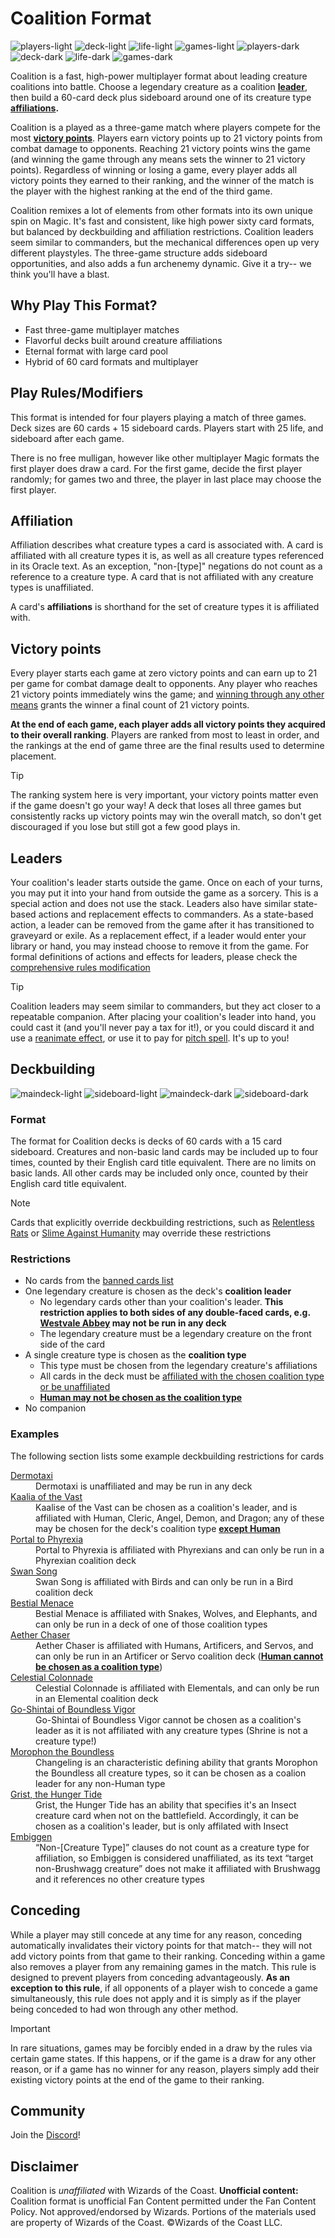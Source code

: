 # Coalition Format

![players-light](images/players_light.png#gh-light-mode-only "3-5 Players") ![deck-light](images/deck_light.png#gh-light-mode-only "60 Card Deck") ![life-light](images/life_light.png#gh-light-mode-only "25 Life") ![games-light](images/games_light.png#gh-light-mode-only "90 Minutes")
![players-dark](images/players_dark.png#gh-dark-mode-only "3-5 Players") ![deck-dark](images/deck_dark.png#gh-dark-mode-only "60 Card Deck") ![life-dark](images/life_dark.png#gh-dark-mode-only "25 Life") ![games-dark](images/games_dark.png#gh-dark-mode-only "90 Minutes")


Coalition is a fast, high-power multiplayer format about leading creature coalitions into battle. Choose a legendary creature as a coalition **<a href="https://github.com/adahn6/coalition/blob/main/README.MD#leaders">leader</a>**, then build a 60-card deck plus sideboard around one of its creature type **<a href="https://github.com/adahn6/coalition/blob/main/README.MD#affiliation">affiliations</a>.**

Coalition is a played as a three-game match where players compete for the most **<a href="https://github.com/adahn6/coalition/blob/main/README.MD#victory-points">victory points</a>**. Players earn victory points up to 21 victory points from combat damage to opponents. Reaching 21 victory points wins the game (and winning the game through any means sets the winner to 21 victory points). Regardless of winning or losing a game, every player adds all victory points they earned to their ranking, and the winner of the match is the player with the highest ranking at the end of the third game. 

Coalition remixes a lot of elements from other formats into its own unique spin on Magic. It's fast and consistent, like high power sixty card formats, but balanced by deckbuilding and affiliation restrictions. Coalition leaders seem similar to commanders, but the mechanical differences open up very different playstyles. The three-game structure adds sideboard opportunities, and also adds a fun archenemy dynamic. Give it a try-- we think you'll have a blast. 

## Why Play This Format?
* Fast three-game multiplayer matches 
* Flavorful decks built around creature affiliations
* Eternal format with large card pool
* Hybrid of 60 card formats and multiplayer

## Play Rules/Modifiers
This format is intended for four players playing a match of three games. Deck sizes are 60 cards + 15 sideboard cards. Players start with 25 life, and sideboard after each game.

There is no free mulligan, however like other multiplayer Magic formats the first player does draw a card. For the first game, decide the first player randomly; for games two and three, the player in last place may choose the first player.

## Affiliation
Affiliation describes what creature types a card is associated with. A card is affiliated with all creature types it is, as well as all creature types referenced in its Oracle text. As an exception, "non-[type]" negations do not count as a reference to a creature type. A card that is not affiliated with any creature types is unaffiliated.

A card's **affiliations** is shorthand for the set of creature types it is affiliated with.

## Victory points
Every player starts each game at zero victory points and can earn up to 21 per game for combat damage dealt to opponents. Any player who reaches 21 victory points immediately wins the game; and [winning through any other means](https://scryfall.com/card/tsb/91/coalition-victory) grants the winner a final count of 21 victory points.

**At the end of each game, each player adds all victory points they acquired to their overall ranking**. Players are ranked from most to least in order, and the rankings at the end of game three are the final results used to determine placement. 

> [!TIP] 
> The ranking system here is very important, your victory points matter even if the game doesn't go your way! A deck that loses all three games but consistently racks up victory points may win the overall match, so don't get discouraged if you lose but still got a few good plays in.

## Leaders
Your coalition's leader starts outside the game. Once on each of your turns, you may put it into your hand from outside the game as a sorcery. This is a special action and does not use the stack. Leaders also have similar state-based actions and replacement effects to commanders. As a state-based action, a leader can be removed from the game after it has transitioned to graveyard or exile. As a replacement effect, if a leader would enter your library or hand, you may instead choose to remove it from the game. For formal definitions of actions and effects for leaders, please check the [comprehensive rules modification](RULES.MD)
> [!TIP] 
> Coalition leaders may seem similar to commanders, but they act closer to a repeatable companion. After placing your coalition's leader into hand, you could cast it (and you'll never pay a tax for it!), or you could discard it and use a [reanimate effect](https://scryfall.com/search?q=otag%3Areanimate+-is%3Areserved+game%3Apaper&unique=cards&as=grid&order=name), or use it to pay for [pitch spell](https://scryfall.com/search?q=otag%3Apitch-spell&unique=cards&utm_source=tagger). It's up to you! 

## Deckbuilding

![maindeck-light](images/maindeck_light.png#gh-light-mode-only "60 card main deck") ![sideboard-light](images/sideboard_light.png#gh-light-mode-only "15 card sideboard")
![maindeck-dark](images/maindeck_dark.png#gh-dark-mode-only "60 card main deck") ![sideboard-dark](images/sideboard_dark.png#gh-dark-mode-only "15 card sideboard")

### Format
The format for Coalition decks is decks of 60 cards with a 15 card sideboard. Creatures and non-basic land cards may be included up to four times, counted by their English card title equivalent. There are no limits on basic lands. All other cards may be included only once, counted by their English card title equivalent.

> [!NOTE] 
> Cards that explicitly override deckbuilding restrictions, such as [Relentless Rats](https://scryfall.com/card/a25/105/relentless-rats) or [Slime Against Humanity](https://scryfall.com/card/mkm/177/slime-against-humanity) may override these restrictions

### Restrictions
* No cards from the [banned cards list](BANLIST.MD)
* One legendary creature is chosen as the deck's **coalition leader**
    * No legendary cards other than your coalition's leader. **This restriction applies to both sides of any double-faced cards, e.g. [Westvale Abbey](https://scryfall.com/card/soi/281/westvale-abbey-ormendahl-profane-prince) may not be run in any deck**
    * The legendary creature must be a legendary creature on the front side of the card
* A single creature type is chosen as the **coalition type**
    * This type must be chosen from the legendary creature's affiliations
    * All cards in the deck must be [affiliated with the chosen coalition type or be unaffiliated](#Affiliation)
    * [**Human may not be chosen as the coalition type**](FAQ.md#why-cant-i-choose-human-as-an-affiliation-for-my-deck)
* No companion

### Examples

The following section lists some example deckbuilding restrictions for cards

<dl>
<dt><a href="https://scryfall.com/card/mh2/224/dermotaxi">Dermotaxi</a></dt>
	<dd>Dermotaxi is unaffiliated and may be run in any deck</dd>
<dt><a href="https://scryfall.com/card/2x2/235/kaalia-of-the-vast">Kaalia of the Vast</a></dt>
	<dd>Kaalise of the Vast can be chosen as a coalition's leader, and is affiliated with Human, Cleric, Angel, Demon, and Dragon; any of these may be chosen for the deck's coalition type <b><a href="https://github.com/adahn6/coalition/blob/main/FAQ.md#why-cant-i-choose-human-affiliation-for-my-deck">except Human</a></b></dd>
<dt><a href="https://scryfall.com/card/bro/240/portal-to-phyrexia">Portal to Phyrexia</a></dt>
	<dd>Portal to Phyrexia is affiliated with Phyrexians and can only be run in a Phyrexian coalition deck</dd>
<dt><a href="https://scryfall.com/card/c16/98/swan-song">Swan Song</a></dt>
	<dd>Swan Song is affiliated with Birds and can only be run in a Bird coalition deck</dd>
<dt><a href="https://scryfall.com/card/mic/134/bestial-menace">Bestial Menace</a></dt>
	<dd>Bestial Menace is affiliated with Snakes, Wolves, and Elephants, and can only be run in a deck of one of those coalition types</dd>
<dt><a href="https://scryfall.com/card/aer/76/aether-chaser">Aether Chaser</a></dt>
	<dd>Aether Chaser is affiliated with Humans, Artificers, and Servos, and can only be run in an Artificer or Servo coalition deck (<b><a href="https://github.com/adahn6/coalition/blob/main/FAQ.md#why-cant-i-choose-human-affiliation-for-my-deck">Human cannot be chosen as a coalition type</a></b>)</dd>
<dt><a href="https://scryfall.com/card/uma/238/celestial-colonnade">Celestial Colonnade</a></dt>
	<dd>Celestial Colonnade is affiliated with Elementals, and can only be run in an Elemental coalition deck</dd>
<dt><a href="https://scryfall.com/card/neo/187/go-shintai-of-boundless-vigor">Go-Shintai of Boundless Vigor</a></dt> 
	<dd>Go-Shintai of Boundless Vigor cannot be chosen as a coalition's leader as it is not affiliated with any creature types (Shrine is not a creature type!)</dd>
<dt><a href="https://scryfall.com/card/cmm/3/morophon-the-boundless">Morophon the Boundless</a></dt>
	<dd>Changeling is an characteristic defining ability that grants Morophon the Boundless all creature types, so it can be chosen as a coalion leader for any non-Human type
<dt><a href="https://scryfall.com/card/mh2/202/grist-the-hunger-tide">Grist, the Hunger Tide</a></dt>
	<dd>Grist, the Hunger Tide has an ability that specifies it's an Insect creature card when not on the battlefield. Accordingly, it can be chosen as a coalition's leader, but is only affilated with Insect</dd>
<dt><a href="https://scryfall.com/card/unf/137/embiggen">Embiggen</a></dt>
	<dd>“Non-[Creature Type]” clauses do not count as a creature type for affiliation, so Embiggen is considered unaffiliated, as its text “target non-Brushwagg creature” does not make it affiliated with Brushwagg and it references no other creature types</dd>
</dl>

## Conceding
While a player may still concede at any time for any reason, conceding automatically invalidates their victory points for that match-- they will not add victory points from that game to their ranking. Conceding within a game also removes a player from any remaining games in the match. This rule is designed to prevent players from conceding advantageously. **As an exception to this rule**, if all opponents of a player wish to concede a game simultaneously, this rule does not apply and it is simply as if the player being conceded to had won through any other method. 

> [!IMPORTANT]
> In rare situations, games may be forcibly ended in a draw by the rules via certain game states. If this happens, or if the game is a draw for any other reason, or if a game has no winner for any reason, players simply add their existing victory points at the end of the game to their ranking. 

## Community
Join the [Discord](https://discord.gg/NwQm5m4eBT)!

## Disclaimer
Coalition is *unaffiliated* with Wizards of the Coast.
**Unofficial content:** Coalition format is unofficial Fan Content permitted under the Fan Content Policy. Not approved/endorsed by Wizards. Portions of the materials used are property of Wizards of the Coast. ©Wizards of the Coast LLC.
